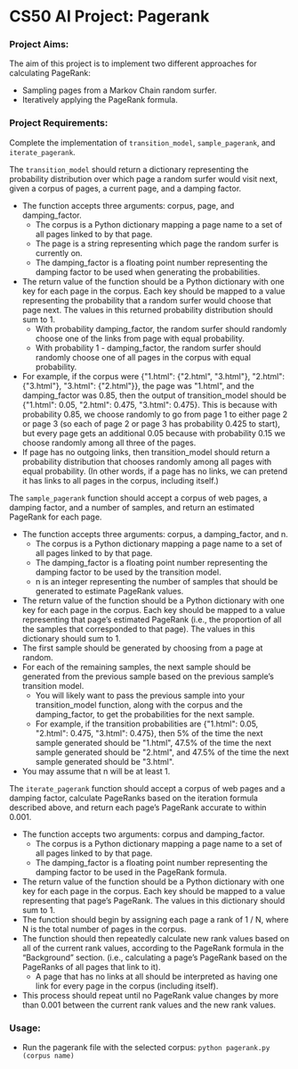 # CS50 AI Project: Pagerank

### Project Aims:

The aim of this project is to implement two different approaches for calculating PageRank:
 * Sampling pages from a Markov Chain random surfer.
 * Iteratively applying the PageRank formula.  

### Project Requirements:

Complete the implementation of `transition_model`, `sample_pagerank`, and `iterate_pagerank`.

The `transition_model` should return a dictionary representing the probability distribution over which page a random surfer would visit next, given a corpus of pages, a current page, and a damping factor.

- The function accepts three arguments: corpus, page, and damping_factor.
  - The corpus is a Python dictionary mapping a page name to a set of all pages linked to by that page.
  - The page is a string representing which page the random surfer is currently on.
  - The damping_factor is a floating point number representing the damping factor to be used when generating the probabilities.
- The return value of the function should be a Python dictionary with one key for each page in the corpus. Each key should be mapped to a value representing the probability that a random surfer would choose that page next. The values in this returned probability distribution should sum to 1.
  - With probability damping_factor, the random surfer should randomly choose one of the links from page with equal probability.
  - With probability 1 - damping_factor, the random surfer should randomly choose one of all pages in the corpus with equal probability.
- For example, if the corpus were {"1.html": {"2.html", "3.html"}, "2.html": {"3.html"}, "3.html": {"2.html"}}, the page was "1.html", and the damping_factor was 0.85, then the output of transition_model should be {"1.html": 0.05, "2.html": 0.475, "3.html": 0.475}. This is because with probability 0.85, we choose randomly to go from page 1 to either page 2 or page 3 (so each of page 2 or page 3 has probability 0.425 to start), but every page gets an additional 0.05 because with probability 0.15 we choose randomly among all three of the pages.
- If page has no outgoing links, then transition_model should return a probability distribution that chooses randomly among all pages with equal probability. (In other words, if a page has no links, we can pretend it has links to all pages in the corpus, including itself.)

The `sample_pagerank` function should accept a corpus of web pages, a damping factor, and a number of samples, and return an estimated PageRank for each page.

- The function accepts three arguments: corpus, a damping_factor, and n.
  - The corpus is a Python dictionary mapping a page name to a set of all pages linked to by that page.
  - The damping_factor is a floating point number representing the damping factor to be used by the transition model.
  - n is an integer representing the number of samples that should be generated to estimate PageRank values.
- The return value of the function should be a Python dictionary with one key for each page in the corpus. Each key should be mapped to a value representing that page’s estimated PageRank (i.e., the proportion of all the samples that corresponded to that page). The values in this dictionary should sum to 1.
- The first sample should be generated by choosing from a page at random.
- For each of the remaining samples, the next sample should be generated from the previous sample based on the previous sample’s transition model.
  - You will likely want to pass the previous sample into your transition_model function, along with the corpus and the damping_factor, to get the probabilities for the next sample.
  - For example, if the transition probabilities are {"1.html": 0.05, "2.html": 0.475, "3.html": 0.475}, then 5% of the time the next sample generated should be "1.html", 47.5% of the time the next sample generated should be "2.html", and 47.5% of the time the next sample generated should be "3.html".
- You may assume that n will be at least 1.

The `iterate_pagerank` function should accept a corpus of web pages and a damping factor, calculate PageRanks based on the iteration formula described above, and return each page’s PageRank accurate to within 0.001.

- The function accepts two arguments: corpus and damping_factor.
  - The corpus is a Python dictionary mapping a page name to a set of all pages linked to by that page.
  - The damping_factor is a floating point number representing the damping factor to be used in the PageRank formula.
- The return value of the function should be a Python dictionary with one key for each page in the corpus. Each key should be mapped to a value representing that page’s PageRank. The values in this dictionary should sum to 1.
- The function should begin by assigning each page a rank of 1 / N, where N is the total number of pages in the corpus.
- The function should then repeatedly calculate new rank values based on all of the current rank values, according to the PageRank formula in the “Background” section. (i.e., calculating a page’s PageRank based on the PageRanks of all pages that link to it).
  - A page that has no links at all should be interpreted as having one link for every page in the corpus (including itself).
- This process should repeat until no PageRank value changes by more than 0.001 between the current rank values and the new rank values.

### Usage:

- Run the pagerank file with the selected corpus: `python pagerank.py (corpus name)`
